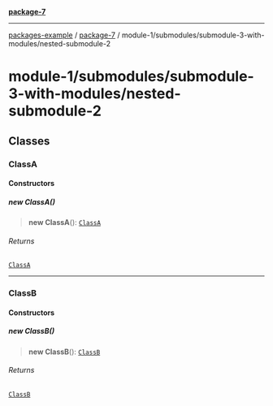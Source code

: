 [**package-7**](../../../index.md)

***

[packages-example](../../../../packages.md) / [package-7](../../../index.md) / module-1/submodules/submodule-3-with-modules/nested-submodule-2

# module-1/submodules/submodule-3-with-modules/nested-submodule-2

## Classes

### ClassA

#### Constructors

##### new ClassA()

> **new ClassA**(): [`ClassA`](nested-submodule-2.md#classa)

###### Returns

[`ClassA`](nested-submodule-2.md#classa)

***

### ClassB

#### Constructors

##### new ClassB()

> **new ClassB**(): [`ClassB`](nested-submodule-2.md#classb)

###### Returns

[`ClassB`](nested-submodule-2.md#classb)
